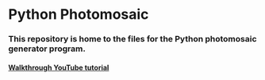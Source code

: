 # Python Photomosaic

### This repository is home to the files for the Python photomosaic generator program.

#### [Walkthrough YouTube tutorial](https://youtu.be/BRZN-GF4esU)
